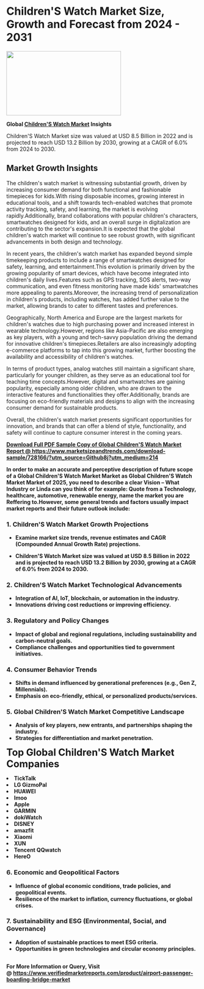 <H1>Children'S Watch Market Size, Growth and Forecast from 2024 - 2031</H1><img class="aligncenter size-medium wp-image-584254" src="https://thirdeyenews.in/wp-content/uploads/2024/09/Global-Market-Research-300x168.jpeg" alt="" width="300" height="168" /><p><strong>Global&nbsp;<a href="https://www.marketsizeandtrends.com/download-sample/728166/?utm_source=Github8j?utm_medium=214">Children'S Watch Market</a> Insights</strong></p><p>Children'S Watch Market size was valued at USD 8.5 Billion in 2022 and is projected to reach USD 13.2 Billion by 2030, growing at a CAGR of 6.0% from 2024 to 2030.</p><p><h2>Market Growth Insights</h2> <p>The children's watch market is witnessing substantial growth, driven by increasing consumer demand for both functional and fashionable timepieces for kids.With rising disposable incomes, growing interest in educational tools, and a shift towards tech-enabled watches that promote activity tracking, safety, and learning, the market is evolving rapidly.Additionally, brand collaborations with popular children's characters, smartwatches designed for kids, and an overall surge in digitalization are contributing to the sector's expansion.It is expected that the global children's watch market will continue to see robust growth, with significant advancements in both design and technology.</p> <p><strong><a href="#"></a></strong></p> <p>In recent years, the children's watch market has expanded beyond simple timekeeping products to include a range of smartwatches designed for safety, learning, and entertainment.This evolution is primarily driven by the growing popularity of smart devices, which have become integrated into children's daily lives.Features such as GPS tracking, SOS alerts, two-way communication, and even fitness monitoring have made kids' smartwatches more appealing to parents.Moreover, the increasing trend of personalization in children's products, including watches, has added further value to the market, allowing brands to cater to different tastes and preferences.</p> <p>Geographically, North America and Europe are the largest markets for children's watches due to high purchasing power and increased interest in wearable technology.However, regions like Asia-Pacific are also emerging as key players, with a young and tech-savvy population driving the demand for innovative children's timepieces.Retailers are also increasingly adopting e-commerce platforms to tap into this growing market, further boosting the availability and accessibility of children's watches.</p> <p>In terms of product types, analog watches still maintain a significant share, particularly for younger children, as they serve as an educational tool for teaching time concepts.However, digital and smartwatches are gaining popularity, especially among older children, who are drawn to the interactive features and functionalities they offer.Additionally, brands are focusing on eco-friendly materials and designs to align with the increasing consumer demand for sustainable products.</p> <p>Overall, the children's watch market presents significant opportunities for innovation, and brands that can offer a blend of style, functionality, and safety will continue to capture consumer interest in the coming years.</p> <p><strong><a href="#"></p><p><span class=""><strong>Download Full PDF Sample Copy of Global Children'S Watch Market Report</strong> @ <a href="https://www.marketsizeandtrends.com/download-sample/728166/?utm_source=Github8j?utm_medium=214" target="_blank">https://www.marketsizeandtrends.com/download-sample/728166/?utm_source=Github8j?utm_medium=214</a></span></p><p>In order to make an accurate and perceptive description of future scope of a Global&nbsp;Children'S Watch Market Market as Global&nbsp;Children'S Watch Market Market of 2025, you need to describe a clear Vision &ndash; What Industry or Linda can you think of for example: Quote from a Technology, healthcare, automotive, renewable energy, name the market you are Reffering to.However, some general trends and factors usually impact market reports and their future outlook include:</p><h3>1.&nbsp;<strong>Children'S Watch Market Growth Projections</strong></h3><ul><li>Examine market size trends, revenue estimates and CAGR (Compounded Annual Growth Rate) projections.</li><li><p>Children'S Watch Market size was valued at USD 8.5 Billion in 2022 and is projected to reach USD 13.2 Billion by 2030, growing at a CAGR of 6.0% from 2024 to 2030.</p></li></ul><h3>2.&nbsp;<strong>Children'S Watch Market Technological Advancements</strong></h3><ul><li>Integration of AI, IoT, blockchain, or automation in the industry.</li><li>Innovations driving cost reductions or improving efficiency.</li></ul><h3>3.&nbsp;<strong>Regulatory and Policy Changes</strong></h3><ul><li>Impact of global and regional regulations, including sustainability and carbon-neutral goals.</li><li>Compliance challenges and opportunities tied to government initiatives.</li></ul><h3>4.&nbsp;<strong>Consumer Behavior Trends</strong></h3><ul><li>Shifts in demand influenced by generational preferences (e.g., Gen Z, Millennials).</li><li>Emphasis on eco-friendly, ethical, or personalized products/services.</li></ul><h3>5.&nbsp;<strong>Global Children'S Watch Market Competitive Landscape</strong></h3><ul><li>Analysis of key players, new entrants, and partnerships shaping the industry.</li><li>Strategies for differentiation and market penetration.</li></ul><p data-pm-slice="1 1 []"><span style="color: inherit; font-family: inherit; font-size: 25px;">Top Global Children'S Watch Market Companies</span></p><div class="" data-test-id=""><p><li>TickTalk</li><li> LG GizmoPal</li><li> HUAWEI</li><li> Imoo</li><li> Apple</li><li> GARMIN</li><li> dokiWatch</li><li> DISNEY</li><li> amazfit</li><li> Xiaomi</li><li> XUN</li><li> Tencent QQwatch</li><li> HereO</li></p></div><h3>6.&nbsp;<strong>Economic and Geopolitical Factors</strong></h3><ul><li>Influence of global economic conditions, trade policies, and geopolitical events.</li><li>Resilience of the market to inflation, currency fluctuations, or global crises.</li></ul><h3>7.&nbsp;<strong>Sustainability and ESG (Environmental, Social, and Governance)</strong></h3><ul><li>Adoption of sustainable practices to meet ESG criteria.</li><li>Opportunities in green technologies and circular economy principles.</li></ul><h2><strong style="font-size: 14px;">For More Information or Query, Visit @&nbsp;</strong><a style="background-color: #ffffff; font-size: 14px;" href="https://www.marketsizeandtrends.com/report/children-s-watch-market/" target="_blank">https://www.verifiedmarketreports.com/product/airport-passenger-boarding-bridge-market</a></h2>